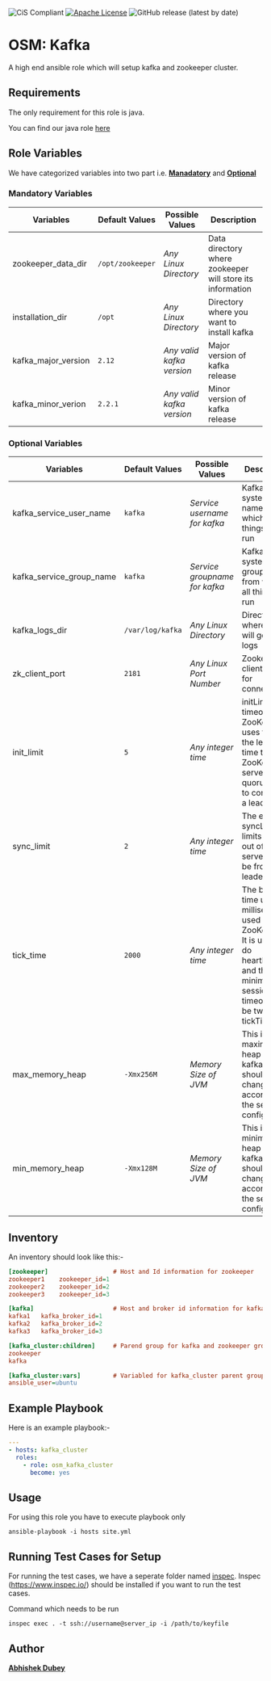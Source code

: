 ![CiS Compliant](https://img.shields.io/badge/cis-compliant-brightgreen)
[![Apache License](https://img.shields.io/badge/License-Apache%202.0-blue.svg)](LICENSE)
![GitHub release (latest by date)](https://img.shields.io/github/v/release/OT-OSM/mysql)

# OSM: Kafka

A high end ansible role which will setup kafka and zookeeper cluster.

## Requirements

The only requirement for this role is java.

You can find our java role [here](https://github.com/OT-OSM/java)

## Role Variables

We have categorized variables into two part i.e. **[Manadatory]()** and **[Optional]()**

### Mandatory Variables

|**Variables**| **Default Values**| **Possible Values** | **Description**|
|-------------|-------------------|---------------------|----------------|
|zookeeper_data_dir| `/opt/zookeeper` | *Any Linux Directory* | Data directory where zookeeper will store its information |
|installation_dir | `/opt` | *Any Linux Directory* | Directory where you want to install kafka |
|kafka_major_version | `2.12` | *Any valid kafka version* | Major version of kafka release |
|kafka_minor_verion | `2.2.1` | *Any valid kafka version* | Minor version of kafka release |

### Optional Variables

|**Variables**| **Default Values**| **Possible Values** | **Description**|
|-------------|-------------------|---------------------|----------------|
|kafka_service_user_name| `kafka` | *Service username for kafka* | Kafka system user name from which all things will run |
|kafka_service_group_name| `kafka` | *Service groupname for kafka* | Kafka system group name from which all things will run |
|kafka_logs_dir| `/var/log/kafka` | *Any Linux Directory* | Directory where kafak will generate logs |
|zk_client_port| `2181` | *Any Linux Port Number* | Zookeeper client port for connection |
|init_limit| `5` | *Any integer time* | initLimit is timeouts ZooKeeper uses to limit the length of time the ZooKeeper servers in quorum have to connect to a leader|
|sync_limit | `2` | *Any integer time*  | The entry syncLimit limits how far out of date a server can be from a leader|
|tick_time | `2000` | *Any integer time* | The basic time unit in milliseconds used by ZooKeeper. It is used to do heartbeats and the minimum session timeout will be twice the tickTime |
|max_memory_heap | `-Xmx256M` | *Memory Size of JVM* | This is the maximum heap size of kafka which should be change according to the server configuration |
|min_memory_heap | `-Xmx128M` | *Memory Size of JVM* | This is the minimum heap size of kafka which should be change according to the server configuration |

## Inventory

An inventory should look like this:-

```ini
[zookeeper]                  # Host and Id information for zookeeper
zookeeper1    zookeeper_id=1
zookeeper2    zookeeper_id=2
zookeeper3    zookeeper_id=3

[kafka]                      # Host and broker id information for kafka
kafka1   kafka_broker_id=1
kafka2   kafka_broker_id=2
kafka3   kafka_broker_id=3

[kafka_cluster:children]     # Parend group for kafka and zookeeper group
zookeeper
kafka

[kafka_cluster:vars]         # Variabled for kafka_cluster parent group
ansible_user=ubuntu
```

## Example Playbook

Here is an example playbook:-

```yml
---
- hosts: kafka_cluster
  roles:
    - role: osm_kafka_cluster
      become: yes
```

## Usage

For using this role you have to execute playbook only

```shell
ansible-playbook -i hosts site.yml
```

## Running Test Cases for Setup

For running the test cases, we have a seperate folder named [inspec](./inspec). Inspec (https://www.inspec.io/) should be installed if you want to run the test cases.

Command which needs to be run

```shell
inspec exec . -t ssh://username@server_ip -i /path/to/keyfile
```

## Author

**[Abhishek Dubey](mailto:abhishek.dubey@opstree.com)**
